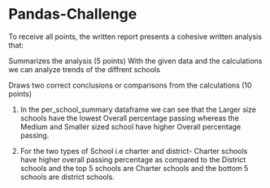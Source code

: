 # Pandas-Challenge

To receive all points, the written report presents a cohesive written analysis that:

Summarizes the analysis (5 points)
With the given data and the calculations we can analyze trends of the diffrent  schools  




Draws two correct conclusions or comparisons from the calculations (10 points)

1. In the per_school_summary dataframe we can see that the Larger size schools have the lowest Overall percentage passing whereas the Medium and Smaller sized school have higher Overall percentage passing.

2. For the two types of School i.e charter and district- Charter schools have higher overall passing percentage as compared to the District schools and the top 5 schools are Charter schools and the bottom 5 schools are district schools.

